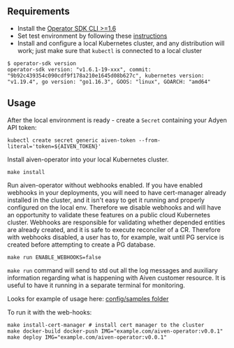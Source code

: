 ## Requirements

- Install the [Operator SDK CLI >=1.6](https://sdk.operatorframework.io/docs/installation/)
- Set test environment by following
  these [instructions](https://sdk.operatorframework.io/docs/building-operators/golang/testing/)
- Install and configure a local Kubernetes cluster, and any distribution will work; just make sure that `kubectl` is
  connected to a local cluster

```shell script
$ operator-sdk version
operator-sdk version: "v1.6.1-19-xxx", commit: "9b92c439354c090cdf9f178a210e1645d08b627c", kubernetes version: "v1.19.4", go version: "go1.16.3", GOOS: "linux", GOARCH: "amd64"
```

## Usage

After the local environment is ready - create a `Secret` containing your Adyen API token:

```shell script
kubectl create secret generic aiven-token --from-literal='token=${AIVEN_TOKEN}'
```

Install aiven-operator into your local Kubernetes cluster.

```shell script
make install
```

Run aiven-operator without webhooks enabled. If you have enabled webhooks in your deployments, you will need to have
cert-manager already installed in the cluster, and it isn't easy to get it running and properly configured on the local
env. Therefore we disable webhooks and will have an opportunity to validate these features on a public cloud Kubernetes
cluster. Webhooks are responsible for validating whether depended entities are already created, and it is safe to
execute reconciler of a CR. Therefore with webhooks disabled, a user has to, for example, wait until PG service is
created before attempting to create a PG database.

```shell script
make run ENABLE_WEBHOOKS=false 
```

`make run` command will send to std out all the log messages and auxiliary information regarding what is happening with
Aiven customer resource. It is useful to have it running in a separate terminal for monitoring.

Looks for example of usage here: [config/samples folder](../config/samples)

To run it with the web-hooks:
```shell script
make install-cert-manager # install cert manager to the cluster 
make docker-build docker-push IMG="example.com/aiven-operator:v0.0.1"         
make deploy IMG="example.com/aiven-operator:v0.0.1"
```